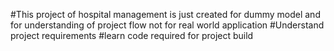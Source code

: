 #This project of hospital management is just created for dummy model and for understanding of project flow not for real world application
#Understand project requirements 
#learn code required for project build
